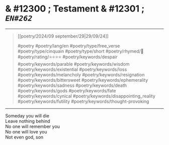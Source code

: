 # & #12300 ; Testament & #12301 ; *`EN#262`*

---

> [[poetry/2024/09 september/29|29/09/24]]
> 
> #poetry 
> #poetry/lang/en 
> #poetry/type/free_verse #poetry/type/cinquain #poetry/type/short 
> #poetry/rhymed/🔴 
> #poetry/rating/⭐⭐⭐⭐ 
> #poetry/keywords/despair #poetry/keywords/parable #poetry/keywords/wisdom #poetry/keywords/existential #poetry/keywords/loss #poetry/keywords/melancholy #poetry/keywords/resignation #poetry/keywords/bittersweet #poetry/keywords/ephemerality #poetry/keywords/sadness #poetry/keywords/death #poetry/keywords/gods #poetry/keywords/fate #poetry/keywords/cynical #poetry/keywords/disappointing_reality #poetry/keywords/futility #poetry/keywords/thought-provoking 

---

Someday you will die  
Leave nothing behind  
No one will remember you  
No one will love you  
Not even god, son